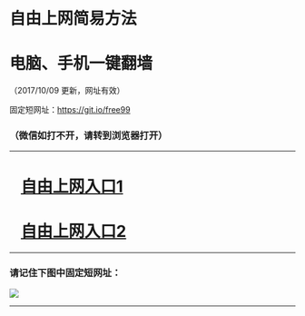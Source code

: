 ﻿# 自由上网简易方法

# 电脑、手机一键翻墙

（2017/10/09 更新，网址有效）

固定短网址：https://git.io/free99

### （微信如打不开，请转到浏览器打开）


***





# &nbsp;&nbsp; <a href="http://ft23222087.fwq-tz-1001.info/fwqtz01.html?t=100900123650 " target="_blank">自由上网入口1</a>
# &nbsp;&nbsp; <a href="http://ft1552820922.fwq-tz-1002.info/fwqtz02.html?t=10090018799 " target="_blank">自由上网入口2</a>
***

### 请记住下图中固定短网址：

<img src="https://s3-us-west-2.amazonaws.com/fwq-1001/yjfq-20170905okok.png" /> 


***

